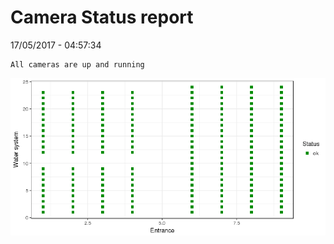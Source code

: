 Camera Status report
================
17/05/2017 - 04:57:34

    All cameras are up and running

![](camreport_files/figure-markdown_github/unnamed-chunk-2-1.png)
